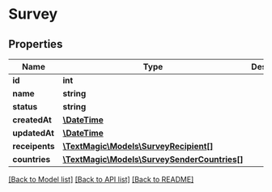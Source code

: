 # Survey

## Properties
Name | Type | Description | Notes
------------ | ------------- | ------------- | -------------
**id** | **int** |  | 
**name** | **string** |  | 
**status** | **string** |  | 
**createdAt** | [**\DateTime**](\DateTime.md) |  | 
**updatedAt** | [**\DateTime**](\DateTime.md) |  | 
**receipents** | [**\TextMagic\Models\SurveyRecipient[]**](SurveyRecipient.md) |  | [optional] 
**countries** | [**\TextMagic\Models\SurveySenderCountries[]**](SurveySenderCountries.md) |  | [optional] 

[[Back to Model list]](../README.md#documentation-for-models) [[Back to API list]](../README.md#documentation-for-api-endpoints) [[Back to README]](../README.md)


